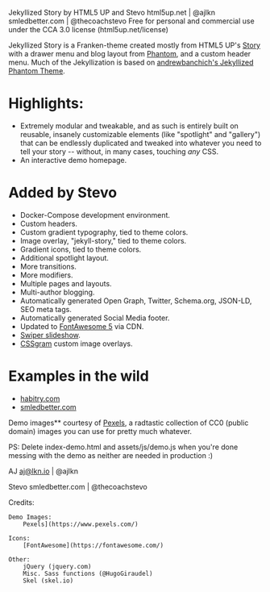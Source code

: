 Jekyllized Story by HTML5 UP and Stevo
html5up.net | @ajlkn
smledbetter.com | @thecoachstevo
Free for personal and commercial use under the CCA 3.0 license (html5up.net/license)

Jekyllized Story is a Franken-theme created mostly from HTML5 UP's [Story](https://html5up.net/story) with a drawer menu and blog layout from [Phantom](https://html5up.net/phantom), and a custom header menu. Much of the Jekyllization is based on [andrewbanchich's Jekyllized Phantom Theme](https://github.com/andrewbanchich/phantom-jekyll-theme).

# Highlights:
- Extremely modular and tweakable, and as such is entirely
built on reusable, insanely customizable elements (like "spotlight" and "gallery") that
can be endlessly duplicated and tweaked into whatever you need to tell your story --
without, in many cases, touching *any* CSS.
- An interactive demo homepage.

# Added by Stevo
- Docker-Compose development environment.
- Custom headers.
- Custom gradient typography, tied to theme colors.
- Image overlay, "jekyll-story," tied to theme colors.
- Gradient icons, tied to theme colors.
- Additional spotlight layout.
- More transitions.
- More modifiers.
- Multiple pages and layouts.
- Multi-author blogging.
- Automatically generated Open Graph, Twitter, Schema.org, JSON-LD, SEO meta tags.
- Automatically generated Social Media footer.
- Updated to [FontAwesome 5](https://fontawesome.com/) via CDN.
- [Swiper slideshow](http://idangero.us/swiper/).
- [CSSgram](https://una.im/CSSgram/) custom image overlays.

# Examples in the wild
- [habitry.com](https://habitry.com)
- [smledbetter.com](https://smledbetter.com)

Demo images** courtesy of [Pexels](https://www.pexels.com/), a radtastic collection of CC0 (public domain) images
you can use for pretty much whatever.

PS: Delete index-demo.html and assets/js/demo.js when you're done messing with the demo
as neither are needed in production :)

AJ
aj@lkn.io | @ajlkn

Stevo
smledbetter.com | @thecoachstevo

Credits:

	Demo Images:
		Pexels](https://www.pexels.com/)

	Icons:
		[FontAwesome](https://fontawesome.com/)

	Other:
		jQuery (jquery.com)
		Misc. Sass functions (@HugoGiraudel)
		Skel (skel.io)
